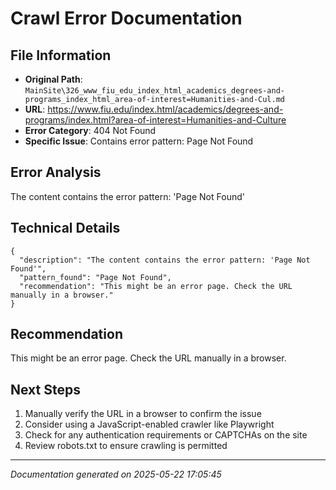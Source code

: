 # Crawl Error Documentation

## File Information
- **Original Path**: `MainSite\326_www_fiu_edu_index_html_academics_degrees-and-programs_index_html_area-of-interest=Humanities-and-Cul.md`
- **URL**: https://www.fiu.edu/index.html/academics/degrees-and-programs/index.html?area-of-interest=Humanities-and-Culture
- **Error Category**: 404 Not Found
- **Specific Issue**: Contains error pattern: Page Not Found

## Error Analysis
The content contains the error pattern: 'Page Not Found'

## Technical Details
```
{
  "description": "The content contains the error pattern: 'Page Not Found'",
  "pattern_found": "Page Not Found",
  "recommendation": "This might be an error page. Check the URL manually in a browser."
}
```

## Recommendation
This might be an error page. Check the URL manually in a browser.

## Next Steps
1. Manually verify the URL in a browser to confirm the issue
2. Consider using a JavaScript-enabled crawler like Playwright
3. Check for any authentication requirements or CAPTCHAs on the site
4. Review robots.txt to ensure crawling is permitted

---
*Documentation generated on 2025-05-22 17:05:45*
